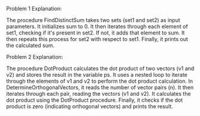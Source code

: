 Problem 1
Explanation:

The procedure FindDistinctSum takes two sets (set1 and set2) as input parameters.
It initializes sum to 0.
It then iterates through each element of set1, checking if it's present in set2. If not, it adds that element to sum.
It then repeats this process for set2 with respect to set1.
Finally, it prints out the calculated sum.

Problem 2
Explanation:

The procedure DotProduct calculates the dot product of two vectors (v1 and v2) and stores the result in the variable ps.
It uses a nested loop to iterate through the elements of v1 and v2 to perform the dot product calculation.
In DetermineOrthogonalVectors, it reads the number of vector pairs (n).
It then iterates through each pair, reading the vectors (v1 and v2).
It calculates the dot product using the DotProduct procedure.
Finally, it checks if the dot product is zero (indicating orthogonal vectors) and prints the result.
